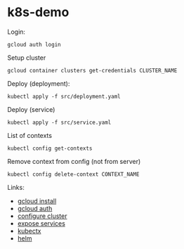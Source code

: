 # k8s-demo

Login:
```shell
gcloud auth login
```

Setup cluster
```shell
gcloud container clusters get-credentials CLUSTER_NAME
```

Deploy (deployment):
```shell
kubectl apply -f src/deployment.yaml
```

Deploy (service)
```shell
kubectl apply -f src/service.yaml
```

List of contexts
````shell
kubectl config get-contexts 
````

Remove context from config (not from server)
```shell
kubectl config delete-context CONTEXT_NAME 
```

Links:
* [gcloud install](https://cloud.google.com/sdk/docs/install)
* [gcloud auth](https://cloud.google.com/sdk/gcloud/reference/auth)
* [configure cluster](https://cloud.google.com/kubernetes-engine/docs/how-to/cluster-access-for-kubectl)
* [expose services](https://cloud.google.com/kubernetes-engine/docs/how-to/exposing-apps)
* [kubectx](https://github.com/ahmetb/kubectx)
* [helm](https://helm.sh/)
